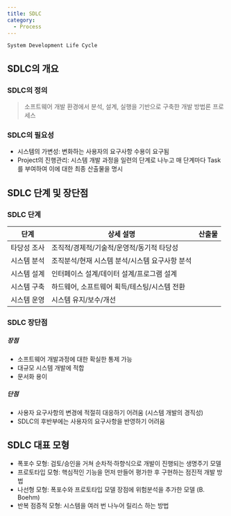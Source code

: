 ```yaml
---
title: SDLC
category:
  - Process
---
```


`System Development Life Cycle`

## SDLC의 개요
### SDLC의 정의
> 소프트웨어 개발 환경에서 분석, 설계, 실행을 기반으로 구축한 개발 방법론 프로세스

### SDLC의 필요성
* 시스템의 가변성: 변화하는 사용자의 요구사항 수용이 요구됨
* Project의 진행관리: 시스템 개발 과정을 일련의 단계로 나누고 매 단계마다 Task를 부여하여 이에 대한 최종 산출물을 명시

## SDLC 단계 및 장단점
### SDLC 단계

|단계|상세 설명|산출물|
|---|-------|----|
|타당성 조사|조직적/경제적/기술적/운영적/동기적 타당성 ||
|시스템 분석|조직분석/현재 시스템 분석/시스템 요구사항 분석 ||
|시스템 설계|인터페이스 설계/데이터 설계/프로그램 설계 ||
|시스템 구축|하드웨어, 소프트웨어 획득/테스팅/시스템 전환 ||
|시스템 운영|시스템 유지/보수/개선 ||

### SDLC 장단점

##### 장점
* 소프트웨어 개발과정에 대한 확실한 통제 가능
* 대규모 시스템 개발에 적합
* 문서화 용이

##### 단점
* 사용자 요구사항의 변경에 적절히 대응하기 어려움 (시스템 개발의 경직성)
* SDLC의 후반부에는 사용자의 요구사항을 반영하기 어려움

## SDLC 대표 모형
* 폭포수 모형: 검토/승인을 거쳐 순차적·하향식으로 개발이 진행되는 생명주기 모델
* 프로토타입 모형: 핵심적인 기능을 먼저 만들어 평가한 후 구현하는 점진적 개발 방법
* 나선형 모형: 폭포수와 프로토타입 모델 장점에 위험분석을 추가한 모델 (B. Boehm)
* 반복 점증적 모형: 시스템을 여러 번 나누어 릴리스 하는 방법
